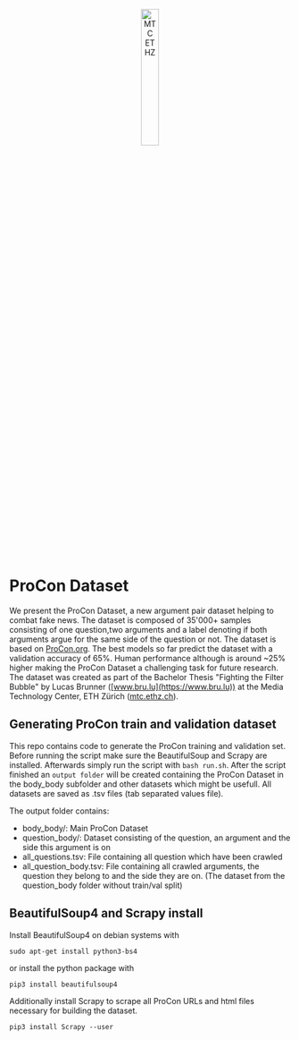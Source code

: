 

<p align="center">
<img src="https://mtc.ethz.ch/_jcr_content/rightpar/contextinfo/fullwidthimage/image.imageformat.context.180972075.svg" alt="MTC ETHZ" width="25%"/>
</p>

# ProCon Dataset

We present the ProCon Dataset, a new argument pair dataset helping to combat fake news. The dataset is composed of 35'000+ samples consisting of one question,two arguments and a label denoting if both arguments argue for the same side of the question or not. The dataset is based on [ProCon.org](https://www.ProCon.org). The best models so far predict the dataset with a validation accuracy of 65%. Human performance although is around ~25% higher making the ProCon Dataset a challenging task for future research. The dataset was created as part of the Bachelor Thesis "Fighting the Filter Bubble" by Lucas Brunner ([www.bru.lu](https://www.bru.lu)) at the Media Technology Center, ETH Zürich ([mtc.ethz.ch](https://mtc.ethz.ch)).

## Generating ProCon train and validation dataset
This repo contains code to generate the ProCon training and validation set.
Before running the script make sure the BeautifulSoup and Scrapy are installed. Afterwards simply run the script with `bash run.sh`. After the script finished an `output folder` will be created containing the ProCon Dataset in the body_body subfolder and other datasets which might be usefull. All datasets are saved as .tsv files (tab separated values file).

The output folder contains:
* body_body/: Main ProCon Dataset
* question_body/: Dataset consisting of the question, an argument and the side this argument is on 
* all_questions.tsv: File containing all question which have been crawled
* all_question_body.tsv: File containing all crawled arguments, the question they belong to and the side they are on.
(The dataset from the question_body folder without train/val split) 


## BeautifulSoup4 and Scrapy install

Install BeautifulSoup4 on debian systems with

```
sudo apt-get install python3-bs4
```
or install the python package with
```
pip3 install beautifulsoup4
```

Additionally install Scrapy to scrape all ProCon URLs and html files necessary for building the dataset.
```
pip3 install Scrapy --user
```
